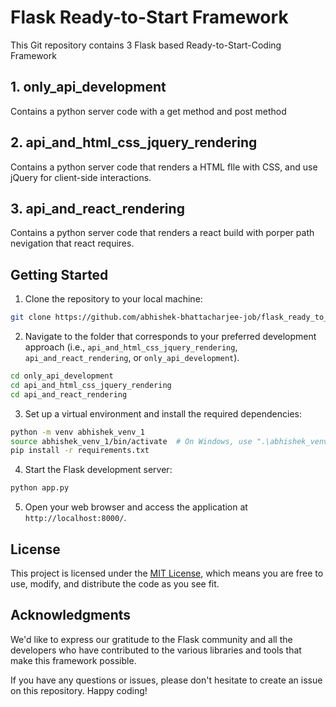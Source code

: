 # Flask Ready-to-Start Framework

This Git repository contains 3 Flask based Ready-to-Start-Coding Framework

## 1. only_api_development

Contains a python server code with a get method and post method

## 2. api_and_html_css_jquery_rendering

Contains a python server code that renders a HTML fIle with CSS, and use jQuery for client-side interactions.

## 3. api_and_react_rendering

Contains a python server code that renders a react build with porper path nevigation that react requires.

## Getting Started

1. Clone the repository to your local machine:

```bash
git clone https://github.com/abhishek-bhattacharjee-job/flask_ready_to_start_framework.git
```

2. Navigate to the folder that corresponds to your preferred development approach (i.e., `api_and_html_css_jquery_rendering`, `api_and_react_rendering`, or `only_api_development`).

```bash
cd only_api_development
cd api_and_html_css_jquery_rendering
cd api_and_react_rendering
```
3. Set up a virtual environment and install the required dependencies:

```bash
python -m venv abhishek_venv_1
source abhishek_venv_1/bin/activate  # On Windows, use ".\abhishek_venv_1\Scripts\activate"
pip install -r requirements.txt
```

4. Start the Flask development server:

```bash
python app.py
```

5. Open your web browser and access the application at `http://localhost:8000/`.


## License

This project is licensed under the [MIT License](LICENSE), which means you are free to use, modify, and distribute the code as you see fit.

## Acknowledgments

We'd like to express our gratitude to the Flask community and all the developers who have contributed to the various libraries and tools that make this framework possible.

If you have any questions or issues, please don't hesitate to create an issue on this repository. Happy coding!
